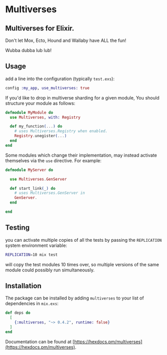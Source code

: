 # Multiverses

## Multiverses for Elixir.

Don't let Mox, Ecto, Hound and Wallaby have ALL the fun!

Wubba dubba lub lub!

## Usage

add a line into the configuration (typically `test.exs`):

```elixir
config :my_app, use_multiverses: true
```

If you'd like to drop in multiverse sharding for a given module,
You should structure your module as follows:

```elixir
defmodule MyModule do
  use Multiverses, with: Registry

  def my_function(...) do
    # uses Multiverses.Registry when enabled.
    Registry.unegister(...)
  end
end
```

Some modules which change their implementation, may instead activate
themselves via the `use` directive.  For example:

```elixir
defmodule MyServer do

  use Multiverses.GenServer

  def start_link(_) do
    # uses Multiverses.GenServer in
    GenServer.
  end

end
```

## Testing

you can activate multiple copies of all the tests by passing the
`REPLICATION` system environment variable:

```bash
REPLICATION=10 mix test
```

will copy the test modules 10 times over, so multiple versions of the
same module could possibly run simultaneously.

## Installation

The package can be installed
by adding `multiverses` to your list of dependencies in `mix.exs`:

```elixir
def deps do
  [
    {:multiverses, "~> 0.4.2", runtime: false}
  ]
end
```

Documentation can be found at [https://hexdocs.pm/multiverses](https://hexdocs.pm/multiverses).

